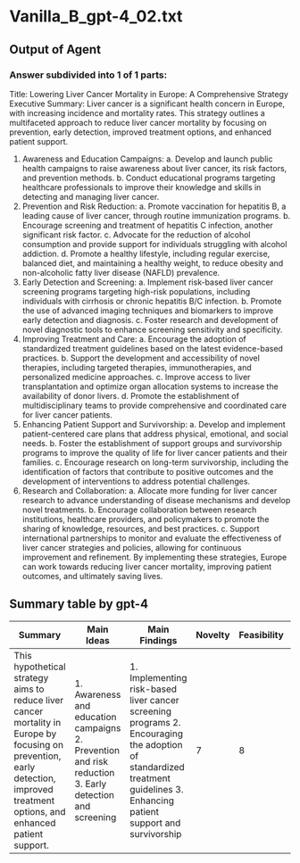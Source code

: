# Vanilla_B_gpt-4_02.txt
## Output of Agent
### Answer subdivided into 1 of 1 parts:
Title: Lowering Liver Cancer Mortality in Europe: A Comprehensive Strategy
Executive Summary:
Liver cancer is a significant health concern in Europe, with increasing incidence and mortality rates. This strategy outlines a multifaceted approach to reduce liver cancer mortality by focusing on prevention, early detection, improved treatment options, and enhanced patient support.
1.	Awareness and Education Campaigns:
a. Develop and launch public health campaigns to raise awareness about liver cancer, its risk factors, and prevention methods. b. Conduct educational programs targeting healthcare professionals to improve their knowledge and skills in detecting and managing liver cancer.
2.	Prevention and Risk Reduction:
a. Promote vaccination for hepatitis B, a leading cause of liver cancer, through routine immunization programs. b. Encourage screening and treatment of hepatitis C infection, another significant risk factor. c. Advocate for the reduction of alcohol consumption and provide support for individuals struggling with alcohol addiction. d. Promote a healthy lifestyle, including regular exercise, balanced diet, and maintaining a healthy weight, to reduce obesity and non-alcoholic fatty liver disease (NAFLD) prevalence.
3.	Early Detection and Screening:
a. Implement risk-based liver cancer screening programs targeting high-risk populations, including individuals with cirrhosis or chronic hepatitis B/C infection. b. Promote the use of advanced imaging techniques and biomarkers to improve early detection and diagnosis. c. Foster research and development of novel diagnostic tools to enhance screening sensitivity and specificity.
4.	Improving Treatment and Care:
a. Encourage the adoption of standardized treatment guidelines based on the latest evidence-based practices. b. Support the development and accessibility of novel therapies, including targeted therapies, immunotherapies, and personalized medicine approaches. c. Improve access to liver transplantation and optimize organ allocation systems to increase the availability of donor livers. d. Promote the establishment of multidisciplinary teams to provide comprehensive and coordinated care for liver cancer patients.
5.	Enhancing Patient Support and Survivorship:
a. Develop and implement patient-centered care plans that address physical, emotional, and social needs. b. Foster the establishment of support groups and survivorship programs to improve the quality of life for liver cancer patients and their families. c. Encourage research on long-term survivorship, including the identification of factors that contribute to positive outcomes and the development of interventions to address potential challenges.
6.	Research and Collaboration:
a. Allocate more funding for liver cancer research to advance understanding of disease mechanisms and develop novel treatments. b. Encourage collaboration between research institutions, healthcare providers, and policymakers to promote the sharing of knowledge, resources, and best practices. c. Support international partnerships to monitor and evaluate the effectiveness of liver cancer strategies and policies, allowing for continuous improvement and refinement.
By implementing these strategies, Europe can work towards reducing liver cancer mortality, improving patient outcomes, and ultimately saving lives.

## Summary table by gpt-4
| Summary | Main Ideas | Main Findings | Novelty | Feasibility | Correctness |
|---------|------------|--------------|---------|-------------|-------------|
| This hypothetical strategy aims to reduce liver cancer mortality in Europe by focusing on prevention, early detection, improved treatment options, and enhanced patient support. | 1. Awareness and education campaigns 2. Prevention and risk reduction 3. Early detection and screening | 1. Implementing risk-based liver cancer screening programs 2. Encouraging the adoption of standardized treatment guidelines 3. Enhancing patient support and survivorship | 7 | 8 | 9 |

